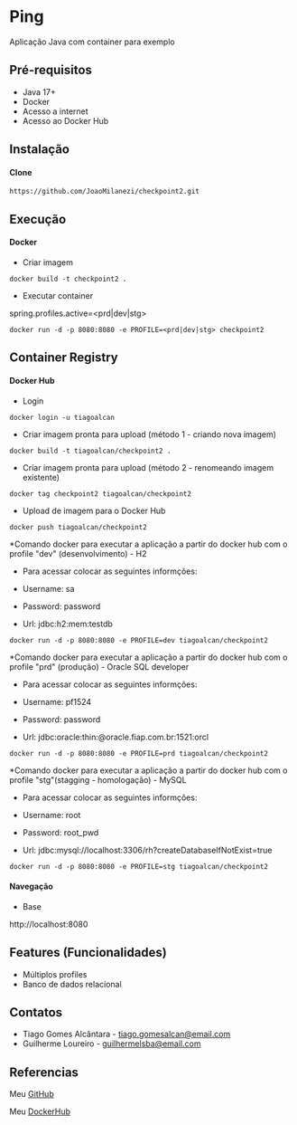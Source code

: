 # Ping

Aplicação Java com container para exemplo

## Pré-requisitos

- Java 17+
- Docker
- Acesso a internet
- Acesso ao Docker Hub

## Instalação

#### Clone

```
https://github.com/JoaoMilanezi/checkpoint2.git
```

## Execução


#### Docker

* Criar imagem

```
docker build -t checkpoint2 .
```

* Executar container

spring.profiles.active=<prd|dev|stg>

```
docker run -d -p 8080:8080 -e PROFILE=<prd|dev|stg> checkpoint2
```

## Container Registry


#### Docker Hub

* Login

```
docker login -u tiagoalcan
```

* Criar imagem pronta para upload (método 1 - criando nova imagem)


```
docker build -t tiagoalcan/checkpoint2 .
```


* Criar imagem pronta para upload (método 2 - renomeando imagem existente)


```
docker tag checkpoint2 tiagoalcan/checkpoint2
```


* Upload de imagem para o Docker Hub


```
docker push tiagoalcan/checkpoint2 
```

*Comando docker para executar a aplicação a partir do docker hub com o profile "dev" (desenvolvimento) - H2

- Para acessar colocar as seguintes informções:

- Username: sa
- Password: password
- Url: jdbc:h2:mem:testdb

```
docker run -d -p 8080:8080 -e PROFILE=dev tiagoalcan/checkpoint2
```

*Comando docker para executar a aplicação a partir do docker hub com o profile "prd" (produção) - Oracle SQL developer

- Para acessar colocar as seguintes informções:

- Username: pf1524
- Password: password
- Url: jdbc:oracle:thin:@oracle.fiap.com.br:1521:orcl

```
docker run -d -p 8080:8080 -e PROFILE=prd tiagoalcan/checkpoint2 
```

*Comando docker para executar a aplicação a partir do docker hub com o profile "stg"(stagging - homologação) - MySQL

- Para acessar colocar as seguintes informções:

- Username: root
- Password: root_pwd
- Url: jdbc:mysql://localhost:3306/rh?createDatabaseIfNotExist=true

```
docker run -d -p 8080:8080 -e PROFILE=stg tiagoalcan/checkpoint2 
```

#### Navegação

- Base

http://localhost:8080


## Features (Funcionalidades)

- Múltiplos profiles
- Banco de dados relacional

## Contatos

- Tiago Gomes Alcântara - tiago.gomesalcan@email.com
- Guilherme Loureiro - guilhermelsba@email.com

## Referencias

Meu [GitHub](https://github.com/TiagoAlcan)

Meu [DockerHub](https://hub.docker.com/u/tiagoalcan)
